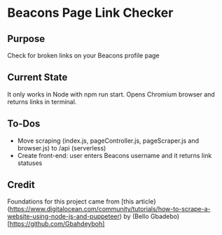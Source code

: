 # Beacons Page Link Checker

## Purpose

Check for broken links on your Beacons profile page

## Current State

It only works in Node with npm run start. Opens Chromium browser and returns links in terminal.

## To-Dos

- Move scraping (index.js, pageController.js, pageScraper.js and browser.js) to /api (serverless)
- Create front-end: user enters Beacons username and it returns link statuses

## Credit

Foundations for this project came from [this article}(https://www.digitalocean.com/community/tutorials/how-to-scrape-a-website-using-node-js-and-puppeteer) by (Bello Gbadebo)[https://github.com/Gbahdeyboh]
